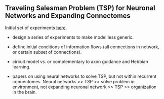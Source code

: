 ## Traveling Salesman Problem (TSP) for Neuronal Networks and Expanding Connectomes

Initial set of experiments [here](https://github.com/devoworm/Theoretical-Types-of-Embryo-Developmental-Networks/tree/master/Network-Connectivity-TSP-Experiments).

* design a series of experiments to make model less generic.

* define initial conditions of information flows (all connections in network, or certain subset of connections).

* circuit model vs. or complementary to axon guidance and Hebbian learning.

* papers on using neural networks to solve TSP, but not within recurrent connectomes. Neural networks >> TSP >> solve problem in environment, not expanding neuronal network >> TSP >> organization in the brain.
